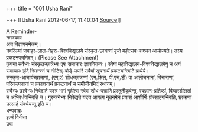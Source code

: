 +++
title = "001 Usha Rani"

+++
[[Usha Rani	2012-06-17, 11:40:04 [Source](https://groups.google.com/g/bvparishat/c/6JUaEwqjuWo)]]



A Reminder-  
नमस्कारः  
अत्र विज्ञापनमेकम्।  
नवदिल्यां जवाहर-लाल-नेहरू-विश्वविद्यालये संस्कृत-छात्राणां कृते महोत्सवः कश्चन आयोज्यते। तस्य प्रकटनपत्रमिदम्। (Please See Attachment)  
कृपया सर्वेभ्यः संस्कृतच्छात्रेभ्यः एषः समाचारः ज्ञापयितव्यः। स्वेषां महाविद्यालय-विश्वविद्यालयेषु च अयं समाचारः इदि निमन्त्रणं च नोटिस्-बोर्ड्-उपरि सर्वेषां सूचनार्थं प्रकटयन्त्विति प्रार्थये।  
संस्कृत-आचार्यच्छात्राणां, (एम्.ए) शोधच्छात्राणां (एम्.फिल्, पी.एच्.डी) वा आलोचनानां, विचाराणां, परिकल्पनानां च प्रकाशनार्थं प्रकटनार्थं च समीचीनमिदं स्थानम्।  
सर्वेभ्यः छात्रेभ्यः निवेद्यते यदत्र भागं गृहीत्वा स्वेषां शोध-पत्राणि प्रस्तुतीकुर्वन्तु, स्वज्ञान-प्रतिष्ठां, विचारशीलतां च अभिवर्धयन्त्विति च। गुरुजनेभ्यः निवेद्यते यदत्र आगत्य नूतनमेनं प्रयासं आशीर्भिः प्रोत्साहयन्त्विति, छात्राणां उत्साहं संवर्धयन्तु इति च।  
धन्यवादाः  
इत्थं विनीता  
उषा

